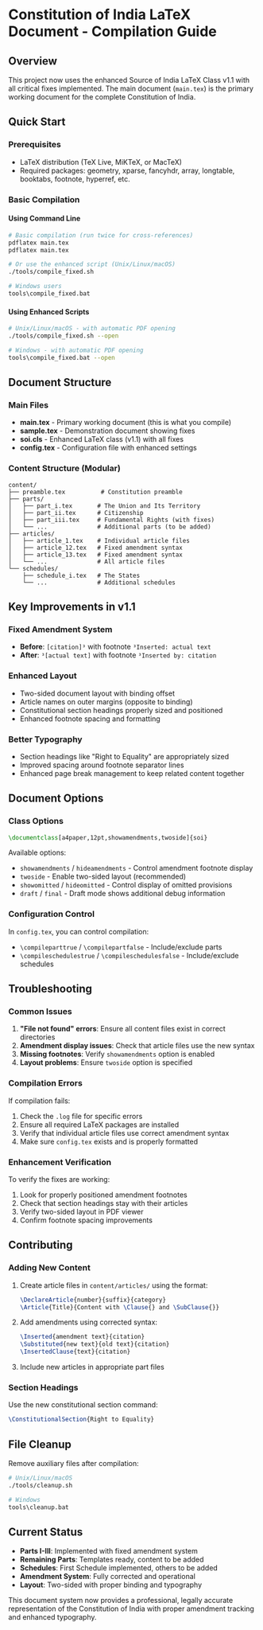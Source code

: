 # Constitution of India LaTeX Document - Compilation Guide

## Overview
This project now uses the enhanced Source of India LaTeX Class v1.1 with all critical fixes implemented. The main document (`main.tex`) is the primary working document for the complete Constitution of India.

## Quick Start

### Prerequisites
- LaTeX distribution (TeX Live, MiKTeX, or MacTeX)
- Required packages: geometry, xparse, fancyhdr, array, longtable, booktabs, footnote, hyperref, etc.

### Basic Compilation

#### Using Command Line
```bash
# Basic compilation (run twice for cross-references)
pdflatex main.tex
pdflatex main.tex

# Or use the enhanced script (Unix/Linux/macOS)
./tools/compile_fixed.sh

# Windows users
tools\compile_fixed.bat
```

#### Using Enhanced Scripts
```bash
# Unix/Linux/macOS - with automatic PDF opening
./tools/compile_fixed.sh --open

# Windows - with automatic PDF opening  
tools\compile_fixed.bat --open
```

## Document Structure

### Main Files
- **main.tex** - Primary working document (this is what you compile)
- **sample.tex** - Demonstration document showing fixes
- **soi.cls** - Enhanced LaTeX class (v1.1) with all fixes
- **config.tex** - Configuration file with enhanced settings

### Content Structure (Modular)
```
content/
├── preamble.tex          # Constitution preamble
├── parts/
│   ├── part_i.tex       # The Union and Its Territory
│   ├── part_ii.tex      # Citizenship  
│   ├── part_iii.tex     # Fundamental Rights (with fixes)
│   └── ...              # Additional parts (to be added)
├── articles/
│   ├── article_1.tex    # Individual article files
│   ├── article_12.tex   # Fixed amendment syntax
│   ├── article_13.tex   # Fixed amendment syntax
│   └── ...              # All article files
└── schedules/
    ├── schedule_i.tex   # The States
    └── ...              # Additional schedules
```

## Key Improvements in v1.1

### Fixed Amendment System
- **Before**: `[citation]³` with footnote `³Inserted: actual text`
- **After**: `³[actual text]` with footnote `³Inserted by: citation`

### Enhanced Layout
- Two-sided document layout with binding offset
- Article names on outer margins (opposite to binding)
- Constitutional section headings properly sized and positioned
- Enhanced footnote spacing and formatting

### Better Typography
- Section headings like "Right to Equality" are appropriately sized
- Improved spacing around footnote separator lines
- Enhanced page break management to keep related content together

## Document Options

### Class Options
```latex
\documentclass[a4paper,12pt,showamendments,twoside]{soi}
```

Available options:
- `showamendments` / `hideamendments` - Control amendment footnote display
- `twoside` - Enable two-sided layout (recommended)
- `showomitted` / `hideomitted` - Control display of omitted provisions
- `draft` / `final` - Draft mode shows additional debug information

### Configuration Control
In `config.tex`, you can control compilation:
- `\compileparttrue` / `\compilepartfalse` - Include/exclude parts
- `\compileschedulestrue` / `\compileschedulesfalse` - Include/exclude schedules

## Troubleshooting

### Common Issues
1. **"File not found" errors**: Ensure all content files exist in correct directories
2. **Amendment display issues**: Check that article files use the new syntax
3. **Missing footnotes**: Verify `showamendments` option is enabled
4. **Layout problems**: Ensure `twoside` option is specified

### Compilation Errors
If compilation fails:
1. Check the `.log` file for specific errors
2. Ensure all required LaTeX packages are installed
3. Verify that individual article files use correct amendment syntax
4. Make sure `config.tex` exists and is properly formatted

### Enhancement Verification
To verify the fixes are working:
1. Look for properly positioned amendment footnotes
2. Check that section headings stay with their articles
3. Verify two-sided layout in PDF viewer
4. Confirm footnote spacing improvements

## Contributing

### Adding New Content
1. Create article files in `content/articles/` using the format:
   ```latex
   \DeclareArticle{number}{suffix}{category}
   \Article{Title}{Content with \Clause{} and \SubClause{}}
   ```

2. Add amendments using corrected syntax:
   ```latex
   \Inserted{amendment text}{citation}
   \Substituted{new text}{old text}{citation}  
   \InsertedClause{text}{citation}
   ```

3. Include new articles in appropriate part files

### Section Headings
Use the new constitutional section command:
```latex
\ConstitutionalSection{Right to Equality}
```

## File Cleanup
Remove auxiliary files after compilation:
```bash
# Unix/Linux/macOS
./tools/cleanup.sh

# Windows
tools\cleanup.bat
```

## Current Status
- **Parts I-III**: Implemented with fixed amendment system
- **Remaining Parts**: Templates ready, content to be added
- **Schedules**: First Schedule implemented, others to be added
- **Amendment System**: Fully corrected and operational
- **Layout**: Two-sided with proper binding and typography

This document system now provides a professional, legally accurate representation of the Constitution of India with proper amendment tracking and enhanced typography.